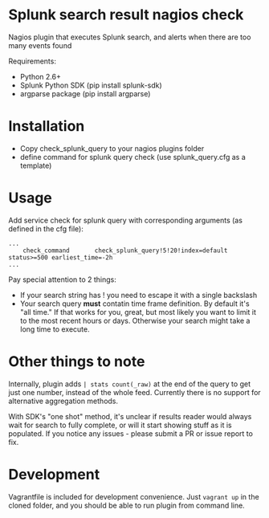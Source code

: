 # Splunk search result nagios check
Nagios plugin that executes Splunk search, and alerts when there are too many events found

Requirements:
 * Python 2.6+
 * Splunk Python SDK (pip install splunk-sdk)
 * argparse package (pip install argparse)

# Installation

 * Copy check_splunk_query to your nagios plugins folder
 * define command for splunk query check (use splunk_query.cfg as a template)
 
# Usage

Add service check for splunk query with corresponding arguments (as defined in the cfg file):

```
...
    check_command       check_splunk_query!5!20!index=default status>=500 earliest_time=-2h
...
```

Pay special attention to 2 things:

 * If your search string has ! you need to escape it with a single backslash
 * Your search query **must** contatin time frame definition. By default it's "all time." If that works for you, great, 
but most likely you want to limit it to the most recent hours or days. Otherwise your search might take a long time to execute.

# Other things to note

Internally, plugin adds `| stats count(_raw)` at the end of the query to get just one number, instead of the whole feed. 
Currently there is no support for alternative aggregation methods.

With SDK's "one shot" method, it's unclear if results reader would always wait for search to fully complete, or will 
it start showing stuff as it is populated. If you notice any issues - please submit a PR or issue report to fix.

# Development

Vagrantfile is included for development convenience. Just `vagrant up` in the cloned folder, and you should be able to run plugin from command line.
